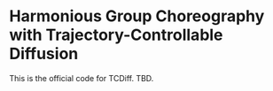 # Harmonious Group Choreography with Trajectory-Controllable Diffusion
This is the official code for TCDiff. TBD.
